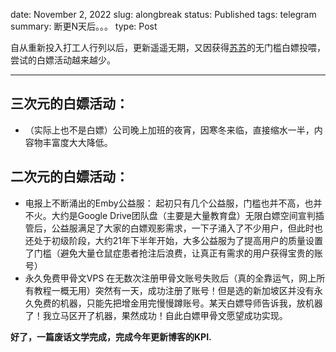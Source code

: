 date: November 2, 2022
slug: alongbreak
status: Published
tags: telegram
summary: 断更N天后。。。
type: Post

自从重新投入打工人行列以后，更新遥遥无期，又因获得[苏苏](notion://www.notion.so/bieb13/susuifa.com)的无门槛白嫖投喂，尝试的白嫖活动越来越少。

---

## 三次元的白嫖活动：

- （实际上也不是白嫖）公司晚上加班的夜宵，因寒冬来临，直接缩水一半，内容物丰富度大大降低。

## 二次元的白嫖活动：

- 电报上不断涌出的Emby公益服：
起初只有几个公益服，门槛也并不高，也并不火。大约是Google Drive团队盘（主要是大量教育盘）无限白嫖空间宣判插管后，公益服满足了大家的白嫖观影需求，一下子涌入了不少用户，但此时也还处于初级阶段，大约21年下半年开始，大多公益服为了提高用户的质量设置了门槛（避免大量仓鼠症患者抢注后浪费，让真正有需求的用户获得宝贵的账号）
- 永久免费甲骨文VPS
在无数次注册甲骨文账号失败后（真的全靠运气，网上所有教程一概无用）突然有一天，成功注册了账号！但是选的新加坡区并没有永久免费的机器，只能先把增金用完慢慢蹲账号。某天白嫖导师告诉我，放机器了！我立马区开了机器，果然成功！自此白嫖甲骨文愿望成功实现。

**好了，一篇废话文学完成，完成今年更新博客的KPI.**